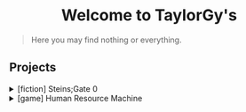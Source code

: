 # <center> Welcome to TaylorGy's </center>

> Here you may find nothing or everything.

## Projects

<details>
<summary> [fiction] Steins;Gate 0 </summary>
    <ul>
        <li> <a href="./steins_gate_0/docs/000"> 000 </a> </li>
        <li> <a href="./steins_gate_0/docs/001"> 001 </a> </li>
        <li> <a href="./steins_gate_0/docs/002"> 002 </a> </li>
        <li> <a href="./steins_gate_0/docs/003"> 003 </a> </li>
        <li> <a href="./steins_gate_0/docs/004"> 004 </a> </li>        
        <li> <a href="./steins_gate_0/docs/005"> 005 </a> </li>        
        <li> <a href="./steins_gate_0/docs/006"> 006 </a> </li>        
        <li> <a href="./steins_gate_0/docs/007"> 007 </a> </li>        
    </ul>
</details>

<details>
<summary> [game] Human Resource Machine </summary>
    <ul>
        <li> <a href="./human_resource_machine/solutions"> solutions </a> </li> 
    </ul>
</details>
